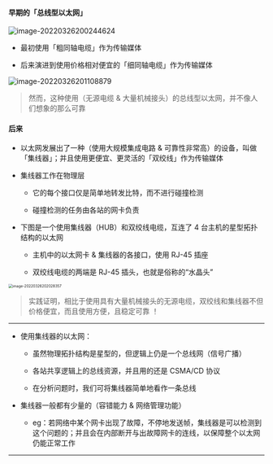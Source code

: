 #### 早期的「总线型以太网」

![image-20220326200244624](https://aliyun-oss-lpj.oss-cn-qingdao.aliyuncs.com/images/by-picgo/image-20220326200244624.png)

- 最初使用「粗同轴电缆」作为传输媒体

- 后来演进到使用价格相对便宜的「细同轴电缆」作为传输媒体

![image-20220326201108879](https://aliyun-oss-lpj.oss-cn-qingdao.aliyuncs.com/images/by-picgo/image-20220326201108879.png)

> 然而，这种使用（无源电缆 & 大量机械接头）的总线型以太网，并不像人们想象的那么可靠

#### 后来

- 以太网发展出了一种（使用大规模集成电路 & 可靠性非常高）的设备，叫做「集线器」；并且使用更便宜、更灵活的「双绞线」作为传输媒体

- 集线器工作在物理层

	- 它的每个接口仅是简单地转发比特，而不进行碰撞检测

	- 碰撞检测的任务由各站的网卡负责

- 下图是一个使用集线器（HUB）和双绞线电缆，互连了 4 台主机的星型拓扑结构的以太网

	- 主机中的以太网卡 & 集线器的各接口，使用 RJ-45 插座

	- 双绞线电缆的两端是 RJ-45 插头，也就是俗称的“水晶头”

<img src="https://aliyun-oss-lpj.oss-cn-qingdao.aliyuncs.com/images/by-picgo/image-20220326202028357.png" alt="image-20220326202028357" style="zoom:50%;" />

> 实践证明，相比于使用具有大量机械接头的无源电缆，双绞线和集线器不但价格便宜，而且使用方便，且稳定可靠 ！

---

- 使用集线器的以太网：

	- 虽然物理拓扑结构是星型的，但逻辑上仍是一个总线网（信号广播）

	- 各站共享逻辑上的总线资源，并且用的还是 CSMA/CD 协议

	- 在分析问题时，我们可将集线器简单地看作一条总线

- 集线器一般都有少量的（容错能力 & 网络管理功能）

	- eg：若网络中某个网卡出现了故障，不停地发送帧，集线器是可以检测到这个问题的；并且会在内部断开与出故障网卡的连线，以保障整个以太网仍能正常工作

---



